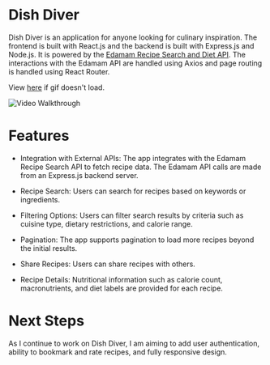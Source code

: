# Dish Diver
Dish Diver is an application for anyone looking for culinary inspiration. The frontend is built with React.js and the backend is built with Express.js and Node.js. It is powered by the [Edamam Recipe Search and Diet API](https://rapidapi.com/edamam/api/recipe-search-and-diet). The interactions with the Edamam API are handled using Axios and page routing is handled using React Router.

View [here](https://imgur.com/wgc7zc9.gif) if gif doesn't load.

<img src='https://imgur.com/wgc7zc9.gif' title='Video Walkthrough' width='' alt='Video Walkthrough' />

# Features
- Integration with External APIs: The app integrates with the Edamam Recipe Search API to fetch recipe data. The Edamam API calls are made from an Express.js backend server.

- Recipe Search: Users can search for recipes based on keywords or ingredients.

- Filtering Options: Users can filter search results by criteria such as cuisine type, dietary restrictions, and calorie range.

- Pagination: The app supports pagination to load more recipes beyond the initial results.

- Share Recipes: Users can share recipes with others.

- Recipe Details: Nutritional information such as calorie count, macronutrients, and diet labels are provided for each recipe.

# Next Steps
As I continue to work on Dish Diver, I am aiming to add user authentication, ability to bookmark and rate recipes, and fully responsive design.
